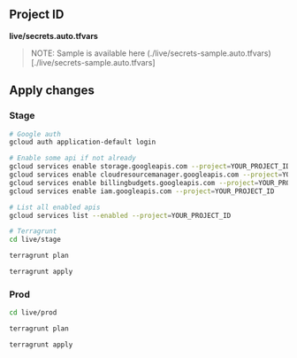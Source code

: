 ## Project ID

**live/secrets.auto.tfvars**
> NOTE: Sample is available here (./live/secrets-sample.auto.tfvars)[./live/secrets-sample.auto.tfvars]

## Apply changes

### Stage

```bash
# Google auth
gcloud auth application-default login

# Enable some api if not already
gcloud services enable storage.googleapis.com --project=YOUR_PROJECT_ID
gcloud services enable cloudresourcemanager.googleapis.com --project=YOUR_PROJECT_ID
gcloud services enable billingbudgets.googleapis.com --project=YOUR_PROJECT_ID
gcloud services enable iam.googleapis.com --project=YOUR_PROJECT_ID

# List all enabled apis
gcloud services list --enabled --project=YOUR_PROJECT_ID

# Terragrunt
cd live/stage

terragrunt plan

terragrunt apply
```

### Prod

```bash
cd live/prod

terragrunt plan

terragrunt apply
```
